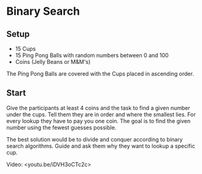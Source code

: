 # Binary Search

## Setup

* 15 Cups
* 15 Ping Pong Balls with random numbers between 0 and 100
* Coins (Jelly Beans or M&M's)

The Ping Pong Balls are covered with the Cups placed in ascending order.

## Start

Give the participants at least 4 coins and the task to find a given number
under the cups. Tell them they are in order and where the smallest lies. For
every lookup they have to pay you one coin. The goal is to find the given
number using the fewest guesses possible.

The best solution would be to divide and conquer according to binary search
algorithms. Guide and ask them why they want to lookup a specific cup.

Video: <youtu.be/iDVH3oCTc2c>

